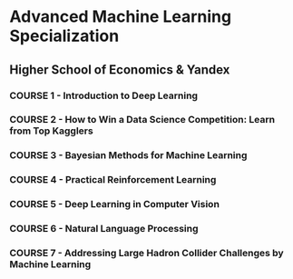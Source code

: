 # Advanced Machine Learning Specialization
## Higher School of Economics & Yandex

### COURSE 1 - Introduction to Deep Learning

### COURSE 2 - How to Win a Data Science Competition: Learn from Top Kagglers

### COURSE 3 - Bayesian Methods for Machine Learning

### COURSE 4 - Practical Reinforcement Learning

### COURSE 5 - Deep Learning in Computer Vision

### COURSE 6 - Natural Language Processing

### COURSE 7 - Addressing Large Hadron Collider Challenges by Machine Learning
